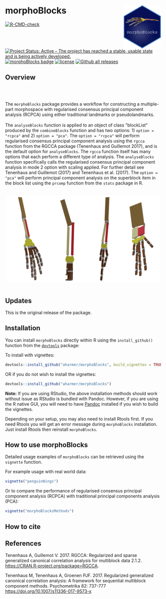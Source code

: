 
# morphoBlocks <img src='man/figures/logo.png' align="right" height="139" />

<!-- badges: start -->

[![R-CMD-check](https://github.com/aharmer/morphoBlocks/workflows/R-CMD-check/badge.svg)](https://github.com/aharmer/morphoBlocks/actions)
[![Project Status: Active – The project has reached a stable, usable state and is being actively developed.](https://www.repostatus.org/badges/latest/active.svg)](https://www.repostatus.org/#active)
[![morphoBlocks badge](https://img.shields.io/badge/morphoBlocks-ready%20to%20use-brightgreen)](https://github.com/aharmer/morphoBlocks)
[![license](https://img.shields.io/badge/license-GPL--3-blue.svg)](https://www.gnu.org/licenses/gpl-3.0.en.html)
[![Github all releases](https://img.shields.io/github/downloads/Naereen/StrapDown.js/total.svg)](https://github.com/aharmer/morphoBlocks/releases)
<!-- badges: end -->

Overview 
--------

<br /> 
<br /> 

The `morphoBlocks` package provides a workflow for constructing a multiple-part morphospace with regularised consensus principal component analysis (RCPCA) using either traditional landmarks or pseudolandmarks.  
<br /> 
The `analyseBlocks` function is applied to an object of class "blockList" produced by the `combineBlocks` function and has two options: 1) `option = "rcpca"` and 2) `option = "pca"`. The `option = "rcpca"` will perform regularised consensus principal component analysis using the `rgcca` function from the RGCCA package (Tenenhaus and Guillemot 2017), and is the default option for `analyseBlocks`. The `rgcca` function itself has many options that each perform a different type of analysis. The `analyseBlocks` function specifically calls the regularised consensus principal component analysis in mode 2 option with scaling applied. For further detail see Tenenhaus and Guillemot (2017) and Tenenhaus et al. (2017). The `option = "pca"` will perform principal component analysis on the superblock item in the block list using the `prcomp` function from the `stats` package in R.

<br />  

<img src="https://github.com/aharmer/morphoBlocks/blob/main/man/figures/morphoBlocks_blockbones.png" width="500" style="display: block; margin: auto;" />

<br />  


Updates
-------

This is the original release of the package.


Installation
------------

You can install `morphoBlocks` directly within R using the `install_github()` function from the [`devtools`](https://cran.r-project.org/web/packages/devtools/index.html) package:

To install with vignettes:
``` r
devtools::install_github("aharmer/morphoBlocks", build_vignettes = TRUE, dependencies = TRUE)
```

OR if you do not wish to install the vignettes:
``` r
devtools::install_github("aharmer/morphoBlocks")
```

**Note:** If you are using RStudio, the above installation methods should work without issue as RStudio is bundled with Pandoc. However, if you are using the R native GUI, you will need to have [Pandoc](https://pandoc.org/) installed if you wish to build the vignettes.

Depending on your setup, you may also need to install Rtools first. If you need Rtools you will get an error message during `morphoBlocks` installation. Just install Rtools then reinstall `morphoBlocks`.


How to use morphoBlocks
---------------------

Detailed usage examples of `morphoBlocks` can be retrieved using the `vignette` function.

For example usage with real world data:

``` r
vignette("penguinWings")
```

Or to compare the performance of regularised consensus principal component analysis (RCPCA) with traditional principal components analysis (PCA):

``` r
vignette("morphoBlocksMethods")
```

How to cite
---------------------

References
----------

Tenenhaus A, Guillemot V. 2017. RGCCA: Regularized and sparse generalized canonical correlation analysis for multiblock data 2.1.2. https://CRAN.R-project.org/package=RGCCA. 

Tenenhaus M, Tenenhaus A, Groenen PJF. 2017. Regularized generalized canonical correlation analysis: A framework for sequential multiblock component methods. Psychometrika 82: 737-777 https://doi.org/10.1007/s11336-017-9573-x

<br /> 
<br /> 
<br /> 
